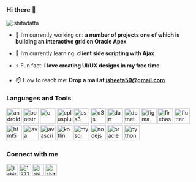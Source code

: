 ### Hi there 👋

<!--
**ishitadatta/ishitadatta** is a ✨ _special_ ✨ repository because its `README.md` (this file) appears on your GitHub profile.

Here are some ideas to get you started:


- 🔭 I’m currently working on a number of projects one of which is building an interactive grid on Oracle Apex
- 🌱 I’m currently learning client side scripting with Ajax
- 👯 I’m looking to collaborate on ...
- 🤔 I’m looking for help with ...
- 💬 Ask me about ...
- 📫 How to reach me: Drop a mail at isheeta50@gmail.com
- 😄 Pronouns: ...
- ⚡ Fun fact: I enjoy making UI/UX designs in my free time!😄
-->
<p align="left"> <img src="https://komarev.com/ghpvc/?username=ishitadatta" alt="ishitadatta" /> </p>

- 🔭 I’m currently working on: **a number of projects one of which is building an interactive grid on Oracle Apex**

- 🌱 I’m currently learning: **client side scripting with Ajax**

- ⚡ Fun fact: **I love creating UI/UX designs in my free time.**

- 📫 How to reach me: **Drop a mail at isheeta50@gmail.com**

### Languages and Tools

<p align="left"><img src="https://devicons.github.io/devicon/devicon.git/icons/android/android-original-wordmark.svg" alt="android" width="40" height="40"/> <img src="https://devicons.github.io/devicon/devicon.git/icons/bootstrap/bootstrap-plain.svg" alt="bootstrap" width="40" height="40"/> <img src="https://devicons.github.io/devicon/devicon.git/icons/c/c-original.svg" alt="c" width="40" height="40"/> <img src="https://devicons.github.io/devicon/devicon.git/icons/cplusplus/cplusplus-original.svg" alt="cplusplus" width="40" height="40"/> <img src="https://devicons.github.io/devicon/devicon.git/icons/css3/css3-original-wordmark.svg" alt="css3" width="40" height="40"/> <img src="https://devicons.github.io/devicon/devicon.git/icons/d3js/d3js-original.svg" alt="d3js" width="40" height="40"/> <img src="https://www.vectorlogo.zone/logos/dartlang/dartlang-icon.svg" alt="dart" width="40" height="40"/> <img src="https://devicons.github.io/devicon/devicon.git/icons/dot-net/dot-net-original-wordmark.svg" alt="dotnet" width="40" height="40"/> <img src="https://www.vectorlogo.zone/logos/figma/figma-icon.svg" alt="figma" width="40" height="40"/> <img src="https://www.vectorlogo.zone/logos/firebase/firebase-icon.svg" alt="firebase" width="40" height="40"/> <img src="https://www.vectorlogo.zone/logos/flutterio/flutterio-icon.svg" alt="flutter" width="40" height="40"/> <img src="https://devicons.github.io/devicon/devicon.git/icons/html5/html5-original-wordmark.svg" alt="html5" width="40" height="40"/> <img src="https://devicons.github.io/devicon/devicon.git/icons/java/java-original-wordmark.svg" alt="java" width="40" height="40"/> <img src="https://devicons.github.io/devicon/devicon.git/icons/javascript/javascript-original.svg" alt="javascript" width="40" height="40"/> <img src="https://www.vectorlogo.zone/logos/kotlinlang/kotlinlang-icon.svg" alt="kotlin" width="40" height="40"/> <img src="https://devicons.github.io/devicon/devicon.git/icons/mysql/mysql-original-wordmark.svg" alt="mysql" width="40" height="40"/> <img src="https://devicons.github.io/devicon/devicon.git/icons/nodejs/nodejs-original-wordmark.svg" alt="nodejs" width="40" height="40"/> <img src="https://devicons.github.io/devicon/devicon.git/icons/oracle/oracle-original.svg" alt="oracle" width="40" height="40"/> <img src="https://devicons.github.io/devicon/devicon.git/icons/python/python-original.svg" alt="python" width="40" height="40"/></p>

### Connect with me
<p>
  
 
<a href="https://linkedin.com/in/ishita-datta-44869296" target="blank"><img align="center" src="https://cdn.jsdelivr.net/npm/simple-icons@3.0.1/icons/linkedin.svg" alt="ishita-datta-44869296" height="30" width="30" /></a>
<a href="https://stackoverflow.com/users/13777130" target="blank"><img align="center" src="https://cdn.jsdelivr.net/npm/simple-icons@3.0.1/icons/stackoverflow.svg" alt="13777130" height="30" width="30" /></a>
<a href="https://instagram.com/ishixta" target="blank"><img align="center" src="https://cdn.jsdelivr.net/npm/simple-icons@3.0.1/icons/instagram.svg" alt="ishixta" height="30" width="30" /></a>
<a href="https://www.behance.net/ishita_datta" target="blank"><img align="center" src="https://cdn.jsdelivr.net/npm/simple-icons@3.0.1/icons/behance.svg" alt="ishita_datta" height="30" width="30" /></a>
</p>

